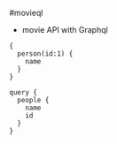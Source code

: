 #movieql

- movie API with Graphql

```
{
  person(id:1) {
    name
  }
}
```
```
query {
  people {
    name    
    id
  }
}
```
